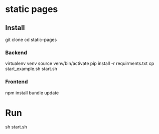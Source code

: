# static pages

## Install
git clone
cd static-pages


### Backend
virtualenv venv
source venv/bin/activate
pip install -r requirments.txt
cp start_example.sh start.sh


### Frontend
npm install
bundle update


# Run
sh start.sh